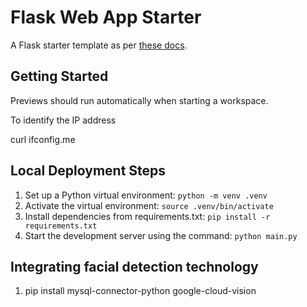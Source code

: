 # Flask Web App Starter

A Flask starter template as per [these docs](https://flask.palletsprojects.com/en/3.0.x/quickstart/#a-minimal-application).

## Getting Started

Previews should run automatically when starting a workspace.

To identify the IP address

curl ifconfig.me

## Local Deployment Steps

1.  Set up a Python virtual environment: `python -m venv .venv`
2.  Activate the virtual environment: `source .venv/bin/activate`
3.  Install dependencies from requirements.txt: `pip install -r requirements.txt`
4. Start the development server using the command: `python main.py`

##  Integrating  facial detection technology

1. pip install mysql-connector-python google-cloud-vision